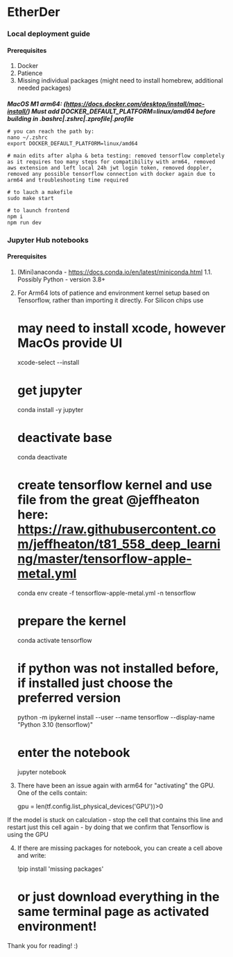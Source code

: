 
# EtherDer

### Local deployment guide 
#### Prerequisites
1. Docker
2. Patience
3. Missing individual packages (might need to install homebrew, additional needed packages)
####

**_MacOS M1 arm64: (https://docs.docker.com/desktop/install/mac-install/)
Must add DOCKER_DEFAULT_PLATFORM=linux/amd64 before building in .bashrc|.zshrc|.zprofile|.profile_**
    
    # you can reach the path by:
    nano ~/.zshrc
    export DOCKER_DEFAULT_PLATFORM=linux/amd64

    # main edits after alpha & beta testing: removed tensorflow completely as it requires too many steps for compatibility with arm64, removed aws extension and left local 24h jwt login token, removed doppler, removed any possible tensorflow connection with docker again due to arm64 and troubleshooting time required   

    # to lauch a makefile
    sudo make start

    # to launch frontend
    npm i
    npm run dev 


### Jupyter Hub notebooks
#### Prerequisites
1. (Mini)anaconda - https://docs.conda.io/en/latest/miniconda.html
1.1. Possibly Python - version 3.8+
2. For Arm64 lots of patience and environment kernel setup based on Tensorflow, rather than importing it directly. For Silicon chips use 
	
	# may need to install xcode, however MacOs provide UI
	xcode-select --install

	# get jupyter
	conda install -y jupyter

	# deactivate base
	conda deactivate

	# create tensorflow kernel and use file from the great @jeffheaton here: https://raw.githubusercontent.com/jeffheaton/t81_558_deep_learning/master/tensorflow-apple-metal.yml 
	conda env create -f tensorflow-apple-metal.yml -n tensorflow	

	# prepare the kernel
	conda activate tensorflow

	# if python was not installed before, if installed just choose the preferred version
	python -m ipykernel install --user --name tensorflow --display-name "Python 3.10 (tensorflow)"

	# enter the notebook
	jupyter notebook

3. There have been an issue again with arm64 for "activating" the GPU. One of the cells contain:

	gpu = len(tf.config.list_physical_devices('GPU'))>0

If the model is stuck on calculation - stop the cell that contains this line and restart just this cell again - by doing that we confirm that Tensorflow is using the GPU 

4. If there are missing packages for notebook, you can create a cell above and write:

	!pip install 'missing packages'
	# or just download everything in the same terminal page as activated environment!

	

Thank you for reading! :)

